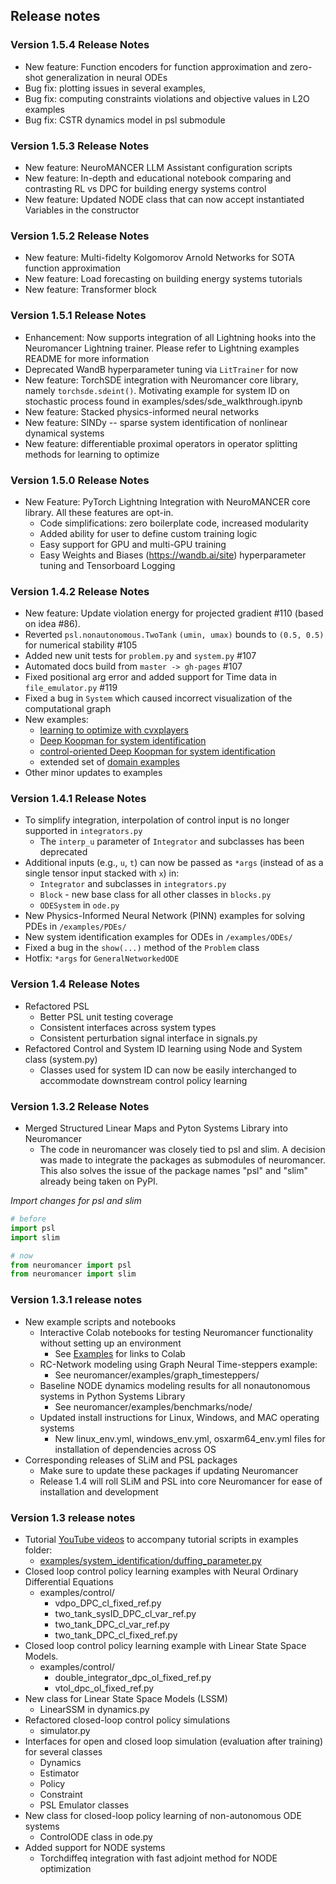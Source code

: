 
##  Release notes

### Version 1.5.4 Release Notes
+ New feature: Function encoders for function approximation and zero-shot generalization in neural ODEs
+ Bug fix: plotting issues in several examples,
+ Bug fix: computing constraints violations and objective values in L2O examples
+ Bug fix: CSTR dynamics model in psl submodule

### Version 1.5.3 Release Notes
+ New feature: NeuroMANCER LLM Assistant configuration scripts
+ New feature: In-depth and educational notebook comparing and contrasting RL vs DPC for building energy systems control
+ New feature: Updated NODE class that can now accept instantiated Variables in the constructor

### Version 1.5.2 Release Notes
+ New feature: Multi-fidelty Kolgomorov Arnold Networks for SOTA function approximation
+ New feature: Load forecasting on building energy systems tutorials
+ New feature: Transformer block 


### Version 1.5.1 Release Notes
+ Enhancement: Now supports integration of all Lightning hooks into the Neuromancer Lightning trainer. Please refer to Lightning examples README for more information
+ Deprecated WandB hyperparameter tuning via `LitTrainer` for now 
+ New feature: TorchSDE integration with Neuromancer core library, namely `torchsde.sdeint()`. Motivating example for system ID on stochastic process found in examples/sdes/sde_walkthrough.ipynb
+ New feature: Stacked physics-informed neural networks 
+ New feature: SINDy -- sparse system identification of nonlinear dynamical systems
+ New feature: differentiable proximal operators in operator splitting methods for learning to optimize

### Version 1.5.0 Release Notes 
+ New Feature: PyTorch Lightning Integration with NeuroMANCER core library. All these features are opt-in. 
  + Code simplifications: zero boilerplate code, increased modularity 
  + Added ability for user to define custom training logic 
  + Easy support for GPU and multi-GPU training
  + Easy Weights and Biases (https://wandb.ai/site) hyperparameter tuning and Tensorboard Logging


### Version 1.4.2 Release Notes 
+ New feature: Update violation energy for projected gradient #110 (based on idea #86).
+ Reverted `psl.nonautonomous.TwoTank` `(umin, umax)` bounds to `(0.5, 0.5)` for numerical stability #105
+ Added new unit tests for `problem.py` and `system.py` #107
+ Automated docs build from `master -> gh-pages` #107
+ Fixed positional arg error and added support for Time data in `file_emulator.py` #119
+ Fixed a bug in `System` which caused incorrect visualization of the computational graph
+ New examples:
  + [learning to optimize with cvxplayers](https://github.com/pnnl/neuromancer/blob/master/examples/parametric_programming/Part_5_cvxpy_layers.ipynb)
  + [Deep Koopman for system identification](https://github.com/pnnl/neuromancer/blob/master/examples/ODEs/Part_7_DeepKoopman.ipynb)
  + [control-oriented Deep Koopman for system identification](https://github.com/pnnl/neuromancer/blob/master/examples/ODEs/Part_8_nonauto_DeepKoopman.ipynb)
  + extended set of [domain examples](https://github.com/pnnl/neuromancer/tree/master/examples/domain_examples)
+ Other minor updates to examples

### Version 1.4.1 Release Notes
+ To simplify integration, interpolation of control input is no longer supported in `integrators.py`
  + The `interp_u` parameter of `Integrator` and subclasses has been deprecated
+ Additional inputs (e.g., `u`, `t`) can now be passed as `*args` (instead of as a single tensor input stacked with `x`) in:
  + `Integrator` and subclasses in `integrators.py`
  + `Block` - new base class for all other classes in `blocks.py`
  + `ODESystem` in `ode.py`
+ New Physics-Informed Neural Network (PINN) examples for solving PDEs in `/examples/PDEs/`
+ New system identification examples for ODEs in `/examples/ODEs/`
+ Fixed a bug in the `show(...)` method of the `Problem` class
+ Hotfix: `*args` for `GeneralNetworkedODE`

###  Version 1.4 Release Notes
+ Refactored PSL
  + Better PSL unit testing coverage
  + Consistent interfaces across system types
  + Consistent perturbation signal interface in signals.py
+ Refactored Control and System ID learning using Node and System class (system.py)
  + Classes used for system ID can now be easily interchanged to accommodate downstream control policy learning

###  Version 1.3.2 Release Notes
+ Merged Structured Linear Maps and Pyton Systems Library into Neuromancer
  + The code in neuromancer was closely tied to psl and slim.
  A decision was made to integrate the packages as submodules of neuromancer.
  This also solves the issue of the package names "psl" and "slim" already being taken on PyPI.

*Import changes for psl and slim*

```python
# before
import psl
import slim

# now
from neuromancer import psl
from neuromancer import slim
```

### Version 1.3.1 release notes
+ New example scripts and notebooks
  + Interactive Colab notebooks for testing Neuromancer functionality without setting up an environment 
    + See [Examples](#examples) for links to Colab
  + RC-Network modeling using Graph Neural Time-steppers example:
    + See neuromancer/examples/graph_timesteppers/
  + Baseline NODE dynamics modeling results for all nonautonomous systems in Python Systems Library
    + See neuromancer/examples/benchmarks/node/
  + Updated install instructions for Linux, Windows, and MAC operating systems
    + New linux_env.yml, windows_env.yml, osxarm64_env.yml files for installation of dependencies across OS
+ Corresponding releases of SLiM and PSL packages
  + Make sure to update these packages if updating Neuromancer
  + Release 1.4 will roll SLiM and PSL into core Neuromancer for ease of installation and development

###  Version 1.3 release notes
+ Tutorial [YouTube videos](https://www.youtube.com/channel/UC5oWRFxzUwWrDNzkdWLIb7A) to accompany tutorial scripts in examples folder:
  + [examples/system_identification/duffing_parameter.py](https://www.youtube.com/watch?v=HLuqneSnoC8)
+ Closed loop control policy learning examples with Neural Ordinary Differential Equations
  + examples/control/
      + vdpo_DPC_cl_fixed_ref.py
      + two_tank_sysID_DPC_cl_var_ref.py
      + two_tank_DPC_cl_var_ref.py
      + two_tank_DPC_cl_fixed_ref.py
+ Closed loop control policy learning example with Linear State Space Models. 
  + examples/control/
      + double_integrator_dpc_ol_fixed_ref.py
      + vtol_dpc_ol_fixed_ref.py
+ New class for Linear State Space Models (LSSM)
    + LinearSSM in dynamics.py
+ Refactored closed-loop control policy simulations
  + simulator.py
+ Interfaces for open and closed loop simulation (evaluation after training) for several classes 
    + Dynamics
    + Estimator
    + Policy
    + Constraint
    + PSL Emulator classes
+ New class for closed-loop policy learning of non-autonomous ODE systems
  + ControlODE class in ode.py
+ Added support for NODE systems
  + Torchdiffeq integration with fast adjoint method for NODE optimization
